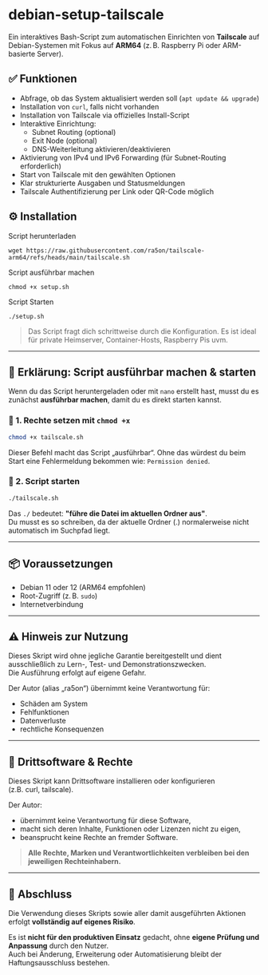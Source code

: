 # debian-setup-tailscale

Ein interaktives Bash-Script zum automatischen Einrichten von **Tailscale** auf Debian-Systemen mit Fokus auf **ARM64** (z. B. Raspberry Pi oder ARM-basierte Server).

## ✅ Funktionen

- Abfrage, ob das System aktualisiert werden soll (`apt update && upgrade`)
- Installation von `curl`, falls nicht vorhanden
- Installation von Tailscale via offizielles Install-Script
- Interaktive Einrichtung:
  - Subnet Routing (optional)
  - Exit Node (optional)
  - DNS-Weiterleitung aktivieren/deaktivieren
- Aktivierung von IPv4 und IPv6 Forwarding (für Subnet-Routing erforderlich)
- Start von Tailscale mit den gewählten Optionen
- Klar strukturierte Ausgaben und Statusmeldungen
- Tailscale Authentifizierung per Link oder QR-Code möglich

## ⚙️ Installation


Script herunterladen
```
wget https://raw.githubusercontent.com/ra5on/tailscale-arm64/refs/heads/main/tailscale.sh
```
Script ausführbar machen
```
chmod +x setup.sh
```
Script Starten
```
./setup.sh
```
> Das Script fragt dich schrittweise durch die Konfiguration. Es ist ideal für private Heimserver, Container-Hosts, Raspberry Pis uvm.

---

## 🧰 Erklärung: Script ausführbar machen & starten

Wenn du das Script heruntergeladen oder mit `nano` erstellt hast, musst du es zunächst **ausführbar machen**, damit du es direkt starten kannst.

### 🔹 1. Rechte setzen mit `chmod +x`

```bash
chmod +x tailscale.sh
```

Dieser Befehl macht das Script „ausführbar“. Ohne das würdest du beim Start eine Fehlermeldung bekommen wie: `Permission denied`.

### 🔹 2. Script starten

```bash
./tailscale.sh
```

Das `./` bedeutet: **"führe die Datei im aktuellen Ordner aus"**.  
Du musst es so schreiben, da der aktuelle Ordner (.) normalerweise nicht automatisch im Suchpfad liegt.

---

## 📦 Voraussetzungen

- Debian 11 oder 12 (ARM64 empfohlen)
- Root-Zugriff (z. B. `sudo`)
- Internetverbindung

---


## ⚠️ Hinweis zur Nutzung

Dieses Skript wird ohne jegliche Garantie bereitgestellt und dient ausschließlich zu Lern-, Test- und Demonstrationszwecken.  
Die Ausführung erfolgt auf eigene Gefahr.

Der Autor (alias „ra5on“) übernimmt keine Verantwortung für:
- Schäden am System
- Fehlfunktionen
- Datenverluste
- rechtliche Konsequenzen

---

## 🧩 Drittsoftware & Rechte

Dieses Skript kann Drittsoftware installieren oder konfigurieren  
(z.B. curl, tailscale).

Der Autor:
- übernimmt keine Verantwortung für diese Software,
- macht sich deren Inhalte, Funktionen oder Lizenzen nicht zu eigen,
- beansprucht keine Rechte an fremder Software.

> **Alle Rechte, Marken und Verantwortlichkeiten verbleiben bei den jeweiligen Rechteinhabern.**

---

## 📌 Abschluss

Die Verwendung dieses Skripts sowie aller damit ausgeführten Aktionen erfolgt **vollständig auf eigenes Risiko**.

Es ist **nicht für den produktiven Einsatz** gedacht, ohne **eigene Prüfung und Anpassung** durch den Nutzer.  
Auch bei Änderung, Erweiterung oder Automatisierung bleibt der Haftungsausschluss bestehen.

